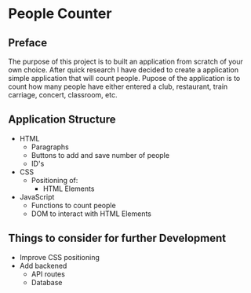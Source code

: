 # People Counter

## Preface

The purpose of this project is to built an application from scratch of your own choice.  After quick research I have decided to create a application simple application that will count people.  Pupose of the application is to count how many people have either entered a club, restaurant, train carriage, concert, classroom, etc.

## Application Structure

* HTML
    - Paragraphs
    - Buttons to add and save number of people
    - ID's
* CSS
    - Positioning of:
        - HTML Elements
* JavaScript
    - Functions to count people
    - DOM to interact with HTML Elements

## Things to consider for further Development

* Improve CSS positioning
* Add backened
    * API routes
    * Database